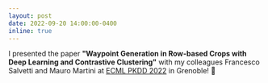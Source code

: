 ```yaml
---
layout: post
date: 2022-09-20 14:00:00-0400
inline: true
---
```


I presented the paper **"Waypoint Generation in Row-based Crops with Deep Learning and Contrastive Clustering"** with my colleagues Francesco Salvetti and Mauro Martini at [ECML PKDD 2022](https://2022.ecmlpkdd.org/) in Grenoble! 🥳